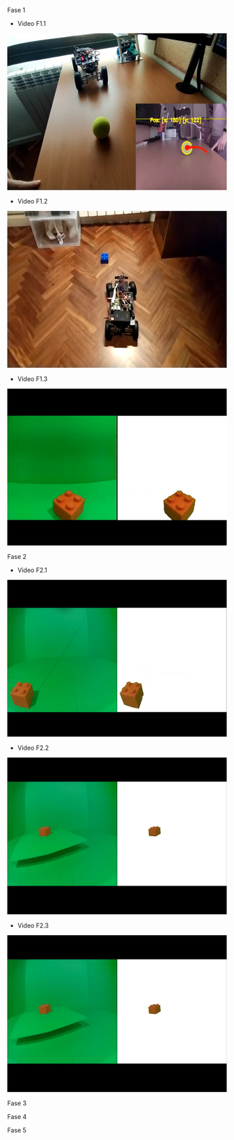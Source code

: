 Fase 1

  - Video F1.1

<img src="https://raw.githubusercontent.com/javilonso/TFG-2021-CocheRobot/main/img/thumbnail%20_videoF1.1.jpeg?token=AHUDV4Z4BELBPOJR3CM4QOTAZSBES" data-canonical-src="https://youtu.be/8XBuYrMOcsg" width="640" height="360" />
  
  - Video F1.2

<img src="https://raw.githubusercontent.com/javilonso/TFG-2021-CocheRobot/main/img/thumbnail%20_videoF1.2.jpeg?token=AHUDV46LWC2TJIAN2G46UWLAZSE3W" data-canonical-src="https://youtu.be/5gIka_E5veU" width="640" height="360" />
  
  - Video F1.3

<img src="https://raw.githubusercontent.com/javilonso/TFG-2021-CocheRobot/main/img/thumbnail%20_videoF1.3.jpeg?token=AHUDV46KOTJRPVUGKT2EFXDAZSE46" data-canonical-src="https://youtu.be/YZJiKQHk4ok" width="640" height="360" />

Fase 2

  - Video F2.1

<img src="https://raw.githubusercontent.com/javilonso/TFG-2021-CocheRobot/main/img/thumbnail%20_videoF2.1.jpeg?token=AHUDV425D3MCGHRFA5UAZ3TAZSFII" data-canonical-src="https://youtu.be/zjQyjXJ_OiE" width="640" height="360" />

  - Video F2.2

<img src="https://raw.githubusercontent.com/javilonso/TFG-2021-CocheRobot/main/img/thumbnail%20_videoF2.2.jpeg?token=AHUDV42KV7I6K4LOZ345633AZSE7C" data-canonical-src="https://youtu.be/cM6metp74ck" width="640" height="360" />

  - Video F2.3

<img src="https://raw.githubusercontent.com/javilonso/TFG-2021-CocheRobot/main/img/thumbnail%20_videoF2.2.jpeg?token=AHUDV42KV7I6K4LOZ345633AZSE7C" data-canonical-src="https://youtu.be/6f8W6V81IDs" width="640" height="360" />



Fase 3


Fase 4


Fase 5


